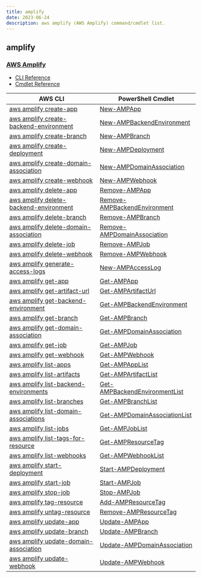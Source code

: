 ```yaml
---
title: amplify
date: 2023-06-24
description: aws amplify (AWS Amplify) command/cmdlet list.
---
```


## amplify

### [AWS Amplify](https://aws.amazon.com/amplify/)

* [CLI Reference](https://awscli.amazonaws.com/v2/documentation/api/latest/reference/amplify/index.html)
* [Cmdlet Reference](https://docs.aws.amazon.com/powershell/latest/reference/items/AWS_Amplify_cmdlets.html)

|AWS CLI|PowerShell Cmdlet|
|----|----|
|[aws amplify create-app](https://awscli.amazonaws.com/v2/documentation/api/latest/reference/amplify/create-app.html)|[New-AMPApp](https://docs.aws.amazon.com/powershell/latest/reference/items/New-AMPApp.html)|
|[aws amplify create-backend-environment](https://awscli.amazonaws.com/v2/documentation/api/latest/reference/amplify/create-backend-environment.html)|[New-AMPBackendEnvironment](https://docs.aws.amazon.com/powershell/latest/reference/items/New-AMPBackendEnvironment.html)|
|[aws amplify create-branch](https://awscli.amazonaws.com/v2/documentation/api/latest/reference/amplify/create-branch.html)|[New-AMPBranch](https://docs.aws.amazon.com/powershell/latest/reference/items/New-AMPBranch.html)|
|[aws amplify create-deployment](https://awscli.amazonaws.com/v2/documentation/api/latest/reference/amplify/create-deployment.html)|[New-AMPDeployment](https://docs.aws.amazon.com/powershell/latest/reference/items/New-AMPDeployment.html)|
|[aws amplify create-domain-association](https://awscli.amazonaws.com/v2/documentation/api/latest/reference/amplify/create-domain-association.html)|[New-AMPDomainAssociation](https://docs.aws.amazon.com/powershell/latest/reference/items/New-AMPDomainAssociation.html)|
|[aws amplify create-webhook](https://awscli.amazonaws.com/v2/documentation/api/latest/reference/amplify/create-webhook.html)|[New-AMPWebhook](https://docs.aws.amazon.com/powershell/latest/reference/items/New-AMPWebhook.html)|
|[aws amplify delete-app](https://awscli.amazonaws.com/v2/documentation/api/latest/reference/amplify/delete-app.html)|[Remove-AMPApp](https://docs.aws.amazon.com/powershell/latest/reference/items/Remove-AMPApp.html)|
|[aws amplify delete-backend-environment](https://awscli.amazonaws.com/v2/documentation/api/latest/reference/amplify/delete-backend-environment.html)|[Remove-AMPBackendEnvironment](https://docs.aws.amazon.com/powershell/latest/reference/items/Remove-AMPBackendEnvironment.html)|
|[aws amplify delete-branch](https://awscli.amazonaws.com/v2/documentation/api/latest/reference/amplify/delete-branch.html)|[Remove-AMPBranch](https://docs.aws.amazon.com/powershell/latest/reference/items/Remove-AMPBranch.html)|
|[aws amplify delete-domain-association](https://awscli.amazonaws.com/v2/documentation/api/latest/reference/amplify/delete-domain-association.html)|[Remove-AMPDomainAssociation](https://docs.aws.amazon.com/powershell/latest/reference/items/Remove-AMPDomainAssociation.html)|
|[aws amplify delete-job](https://awscli.amazonaws.com/v2/documentation/api/latest/reference/amplify/delete-job.html)|[Remove-AMPJob](https://docs.aws.amazon.com/powershell/latest/reference/items/Remove-AMPJob.html)|
|[aws amplify delete-webhook](https://awscli.amazonaws.com/v2/documentation/api/latest/reference/amplify/delete-webhook.html)|[Remove-AMPWebhook](https://docs.aws.amazon.com/powershell/latest/reference/items/Remove-AMPWebhook.html)|
|[aws amplify generate-access-logs](https://awscli.amazonaws.com/v2/documentation/api/latest/reference/amplify/generate-access-logs.html)|[New-AMPAccessLog](https://docs.aws.amazon.com/powershell/latest/reference/items/New-AMPAccessLog.html)|
|[aws amplify get-app](https://awscli.amazonaws.com/v2/documentation/api/latest/reference/amplify/get-app.html)|[Get-AMPApp](https://docs.aws.amazon.com/powershell/latest/reference/items/Get-AMPApp.html)|
|[aws amplify get-artifact-url](https://awscli.amazonaws.com/v2/documentation/api/latest/reference/amplify/get-artifact-url.html)|[Get-AMPArtifactUrl](https://docs.aws.amazon.com/powershell/latest/reference/items/Get-AMPArtifactUrl.html)|
|[aws amplify get-backend-environment](https://awscli.amazonaws.com/v2/documentation/api/latest/reference/amplify/get-backend-environment.html)|[Get-AMPBackendEnvironment](https://docs.aws.amazon.com/powershell/latest/reference/items/Get-AMPBackendEnvironment.html)|
|[aws amplify get-branch](https://awscli.amazonaws.com/v2/documentation/api/latest/reference/amplify/get-branch.html)|[Get-AMPBranch](https://docs.aws.amazon.com/powershell/latest/reference/items/Get-AMPBranch.html)|
|[aws amplify get-domain-association](https://awscli.amazonaws.com/v2/documentation/api/latest/reference/amplify/get-domain-association.html)|[Get-AMPDomainAssociation](https://docs.aws.amazon.com/powershell/latest/reference/items/Get-AMPDomainAssociation.html)|
|[aws amplify get-job](https://awscli.amazonaws.com/v2/documentation/api/latest/reference/amplify/get-job.html)|[Get-AMPJob](https://docs.aws.amazon.com/powershell/latest/reference/items/Get-AMPJob.html)|
|[aws amplify get-webhook](https://awscli.amazonaws.com/v2/documentation/api/latest/reference/amplify/get-webhook.html)|[Get-AMPWebhook](https://docs.aws.amazon.com/powershell/latest/reference/items/Get-AMPWebhook.html)|
|[aws amplify list-apps](https://awscli.amazonaws.com/v2/documentation/api/latest/reference/amplify/list-apps.html)|[Get-AMPAppList](https://docs.aws.amazon.com/powershell/latest/reference/items/Get-AMPAppList.html)|
|[aws amplify list-artifacts](https://awscli.amazonaws.com/v2/documentation/api/latest/reference/amplify/list-artifacts.html)|[Get-AMPArtifactList](https://docs.aws.amazon.com/powershell/latest/reference/items/Get-AMPArtifactList.html)|
|[aws amplify list-backend-environments](https://awscli.amazonaws.com/v2/documentation/api/latest/reference/amplify/list-backend-environments.html)|[Get-AMPBackendEnvironmentList](https://docs.aws.amazon.com/powershell/latest/reference/items/Get-AMPBackendEnvironmentList.html)|
|[aws amplify list-branches](https://awscli.amazonaws.com/v2/documentation/api/latest/reference/amplify/list-branches.html)|[Get-AMPBranchList](https://docs.aws.amazon.com/powershell/latest/reference/items/Get-AMPBranchList.html)|
|[aws amplify list-domain-associations](https://awscli.amazonaws.com/v2/documentation/api/latest/reference/amplify/list-domain-associations.html)|[Get-AMPDomainAssociationList](https://docs.aws.amazon.com/powershell/latest/reference/items/Get-AMPDomainAssociationList.html)|
|[aws amplify list-jobs](https://awscli.amazonaws.com/v2/documentation/api/latest/reference/amplify/list-jobs.html)|[Get-AMPJobList](https://docs.aws.amazon.com/powershell/latest/reference/items/Get-AMPJobList.html)|
|[aws amplify list-tags-for-resource](https://awscli.amazonaws.com/v2/documentation/api/latest/reference/amplify/list-tags-for-resource.html)|[Get-AMPResourceTag](https://docs.aws.amazon.com/powershell/latest/reference/items/Get-AMPResourceTag.html)|
|[aws amplify list-webhooks](https://awscli.amazonaws.com/v2/documentation/api/latest/reference/amplify/list-webhooks.html)|[Get-AMPWebhookList](https://docs.aws.amazon.com/powershell/latest/reference/items/Get-AMPWebhookList.html)|
|[aws amplify start-deployment](https://awscli.amazonaws.com/v2/documentation/api/latest/reference/amplify/start-deployment.html)|[Start-AMPDeployment](https://docs.aws.amazon.com/powershell/latest/reference/items/Start-AMPDeployment.html)|
|[aws amplify start-job](https://awscli.amazonaws.com/v2/documentation/api/latest/reference/amplify/start-job.html)|[Start-AMPJob](https://docs.aws.amazon.com/powershell/latest/reference/items/Start-AMPJob.html)|
|[aws amplify stop-job](https://awscli.amazonaws.com/v2/documentation/api/latest/reference/amplify/stop-job.html)|[Stop-AMPJob](https://docs.aws.amazon.com/powershell/latest/reference/items/Stop-AMPJob.html)|
|[aws amplify tag-resource](https://awscli.amazonaws.com/v2/documentation/api/latest/reference/amplify/tag-resource.html)|[Add-AMPResourceTag](https://docs.aws.amazon.com/powershell/latest/reference/items/Add-AMPResourceTag.html)|
|[aws amplify untag-resource](https://awscli.amazonaws.com/v2/documentation/api/latest/reference/amplify/untag-resource.html)|[Remove-AMPResourceTag](https://docs.aws.amazon.com/powershell/latest/reference/items/Remove-AMPResourceTag.html)|
|[aws amplify update-app](https://awscli.amazonaws.com/v2/documentation/api/latest/reference/amplify/update-app.html)|[Update-AMPApp](https://docs.aws.amazon.com/powershell/latest/reference/items/Update-AMPApp.html)|
|[aws amplify update-branch](https://awscli.amazonaws.com/v2/documentation/api/latest/reference/amplify/update-branch.html)|[Update-AMPBranch](https://docs.aws.amazon.com/powershell/latest/reference/items/Update-AMPBranch.html)|
|[aws amplify update-domain-association](https://awscli.amazonaws.com/v2/documentation/api/latest/reference/amplify/update-domain-association.html)|[Update-AMPDomainAssociation](https://docs.aws.amazon.com/powershell/latest/reference/items/Update-AMPDomainAssociation.html)|
|[aws amplify update-webhook](https://awscli.amazonaws.com/v2/documentation/api/latest/reference/amplify/update-webhook.html)|[Update-AMPWebhook](https://docs.aws.amazon.com/powershell/latest/reference/items/Update-AMPWebhook.html)|

